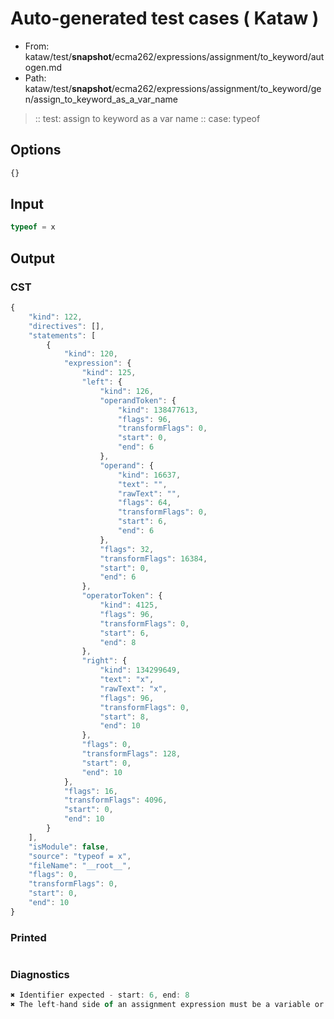 # Auto-generated test cases ( Kataw )
- From: kataw/test/__snapshot__/ecma262/expressions/assignment/to_keyword/autogen.md
- Path: kataw/test/__snapshot__/ecma262/expressions/assignment/to_keyword/gen/assign_to_keyword_as_a_var_name
> :: test: assign to keyword as a var name
> :: case: typeof
## Options

`````js
{}
`````
## Input

`````js
typeof = x
`````
## Output

### CST

```javascript
{
    "kind": 122,
    "directives": [],
    "statements": [
        {
            "kind": 120,
            "expression": {
                "kind": 125,
                "left": {
                    "kind": 126,
                    "operandToken": {
                        "kind": 138477613,
                        "flags": 96,
                        "transformFlags": 0,
                        "start": 0,
                        "end": 6
                    },
                    "operand": {
                        "kind": 16637,
                        "text": "",
                        "rawText": "",
                        "flags": 64,
                        "transformFlags": 0,
                        "start": 6,
                        "end": 6
                    },
                    "flags": 32,
                    "transformFlags": 16384,
                    "start": 0,
                    "end": 6
                },
                "operatorToken": {
                    "kind": 4125,
                    "flags": 96,
                    "transformFlags": 0,
                    "start": 6,
                    "end": 8
                },
                "right": {
                    "kind": 134299649,
                    "text": "x",
                    "rawText": "x",
                    "flags": 96,
                    "transformFlags": 0,
                    "start": 8,
                    "end": 10
                },
                "flags": 0,
                "transformFlags": 128,
                "start": 0,
                "end": 10
            },
            "flags": 16,
            "transformFlags": 4096,
            "start": 0,
            "end": 10
        }
    ],
    "isModule": false,
    "source": "typeof = x",
    "fileName": "__root__",
    "flags": 0,
    "transformFlags": 0,
    "start": 0,
    "end": 10
}
```

### Printed

```javascript

```

### Diagnostics

```javascript
✖ Identifier expected - start: 6, end: 8
✖ The left-hand side of an assignment expression must be a variable or a property access - start: 6, end: 8

```

